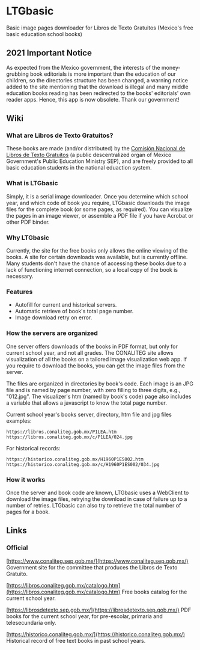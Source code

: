 # LTGbasic

Basic image pages downloader for Libros de Texto Gratuitos (Mexico's free basic education school books)

## 2021 Important Notice ##

As expected from the Mexico government, the interests of the money-grubbing book editorials is more important than the education of our children, so the directories structure has been changed, a warning notice added to the site mentioning that the download is illegal and many middle education books reading has been redirected to the books' editorials' own reader apps. Hence, this app is now obsolete. Thank our government!

## Wiki

### What are Libros de Texto Gratuitos?

These books are made (and/or distributed) by the [Comisión Nacional de Libros de Texto Gratuitos](https://www.conaliteg.sep.gob.mx/) (a public descentralized organ of Mexico Government's Public Education Ministry SEP), and are freely provided to all basic education students in the national eduaction system.

### What is LTGbasic

Simply, it is a serial image downloader. Once you determine which school year, and which code of book you require, LTGbasic downloads the image files for the complete book (or some pages, as required). You can visualize the pages in an image viewer, or assemble a PDF file if you have Acrobat or other PDF binder.

### Why LTGbasic
Currently, the site for the free books only allows the online viewing of the books. A site for certain downloads was available, but is currently offline. Many students don't have the chance of accessing these books due to a lack of functioning internet connection, so a local copy of the book is necessary.

### Features
- Autofill for current and historical servers.
- Automatic retrieve of book's total page number.
- Image download retry on error.

### How the servers are organized
One server offers downloads of the books in PDF format, but only for current school year, and not all grades. The CONALITEG site allows visualization of all the books on a tailored image visualization web app. If you require to download the books, you can get the image files from the server.

The files are organized in directories by book's code. Each image is an JPG file and is named by page number, with zero filling to three digits, e.g., "012.jpg". The visualizer's htm (named by book's code) page also includes a variable that allows a javascript to know the total page number.

Current school year's books server, directory, htm file and jpg files examples:
```
https://libros.conaliteg.gob.mx/P1LEA.htm
https://libros.conaliteg.gob.mx/c/P1LEA/024.jpg
```

For historical records:
```
https://historico.conaliteg.gob.mx/H1960P1ES002.htm
https://historico.conaliteg.gob.mx/c/H1960P1ES002/034.jpg

```
### How it works

Once the server and book code are known, LTGbasic uses a WebClient to download the image files, retrying the download in case of failure up to a number of retries. LTGbasic can also try to retrieve the total number of pages for a book.

## Links

### Official

[https://www.conaliteg.sep.gob.mx/](https://www.conaliteg.sep.gob.mx/)
Government site for the committee that produces the Libros de Texto Gratuito.

[https://libros.conaliteg.gob.mx/catalogo.htm](https://libros.conaliteg.gob.mx/catalogo.htm)
Free books catalog for the current school year.

[https://librosdetexto.sep.gob.mx/](https://librosdetexto.sep.gob.mx/)
PDF books for the current school year, for pre-escolar, primaria and telesecundaria only.

[https://historico.conaliteg.gob.mx/](https://historico.conaliteg.gob.mx/)
Historical record of free text books in past school years.
